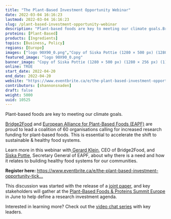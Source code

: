 ```yaml
---
title: "The Plant-Based Investment Opportunity Webinar"
date: 2022-03-04 16:16:23
lastmod: 2022-03-04 16:16:23
slug: /plant-based-investment-opportunity-webinar
description: "Plant-based foods are key to meeting our climate goals.Bridge2Food and European Alliance for Plant-Based Foods (EAPF) are proud to lead a coalition of 60 organisations calling for increased research funding for plant-based foods. This is essential to accelerate the shift to sustainable & healthy food systems."
proteins: [Plant-Based]
products: [Ingredients]
topics: [Business, Policy]
regions: [Europe]
images: ["logo 90X90_0.png","Copy of Siska Pottie (1280 × 500 px) (1280 × 256 px) (1).png"]
featured_image: "logo 90X90_0.png"
banner_image: "Copy of Siska Pottie (1280 × 500 px) (1280 × 256 px) (1).png"
online: TRUE
start_date: 2022-04-20
end_date: 2022-04-20
website: "https://www.eventbrite.ca/e/the-plant-based-investment-opportunity-tickets-272811395227"
contributors: [shannonsnaden]
draft: false
weight: 5000
uuid: 10525
---
```

<p>Plant-based foods are key to meeting our climate goals.</p>
<p><a href="https://bridge2food.com/">Bridge2Food</a> and <a href="https://plantbasedfoodalliance.eu/">European Alliance for Plant-Based Foods (EAPF)</a> are proud to lead a coalition of 60 organisations calling for increased research funding for plant-based foods. This is essential to accelerate the shift to sustainable & healthy food systems.</p>
<p>Learn more in this webinar with<a href="https://www.linkedin.com/in/gerardkleinessink/"> Gerard Klein</a>, CEO of Bridge2Food, and <a href="https://www.linkedin.com/in/siska-pottie-7071155/">Siska Pottie</a>, Secretary General of EAPF, about why there is a need and how it relates to building healthy food systems for our communities.</p>
<p><strong>Register here: </strong><a href="https://www.eventbrite.ca/e/the-plant-based-investment-opportunity-tickets-272811395227">https://www.eventbrite.ca/e/the-plant-based-investment-opportunity-tick…</a></p>
<p>This discussion was started with the release of a <a href="https://bridge2food.com/wp-content/uploads/2021/11/Bridge2Food_2021_Position_Paper_EAPF.pdf">joint paper</a>, and key stakeholders will gather at the <a href="https://bridge2food.com/summits/europe/">Plant-Based Foods & Proteins Summit Europe</a> in June to help define a research investment agenda.</p>
<p>Interested in learning more? Check out the <a href="https://bridge2food.com/video-chat-series-investment-agenda/">video chat series</a> with key leaders.</p>

